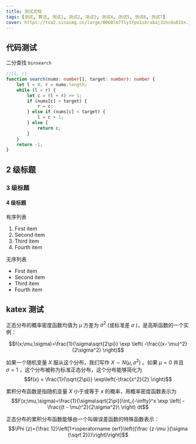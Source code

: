 ```yaml
---
title: 测试文档
tags: [测试, 算法, 测试1, 测试2, 测试3, 测试4, 测试5, 测试6, 测试7]
cover: https://tva2.sinaimg.cn/large/0060lm7Tly1fpx1skrabaj31hc0u01kx.jpg
---
```


## 代码测试

二分查找 `binsearch`

```ts
//[l, r)
function search(nums: number[], target: number): number { 
    let l = 0, r = nums.length;
    while (l < r) {
        let c = (l + r) >> 1;
        if (nums[c] > target) {
            r = c;
        } else if (nums[c] < target) {
            l = c + 1;
        } else {
            return c;
        }
    }
    return -1;
}
```

## 2 级标题

### 3 级标题

#### 4 级标题

有序列表
1. First item
2. Second item
3. Third item
4. Fourth item

无序列表
- First item
- Second item
- Third item
- Fourth item

## katex 测试

正态分布的概率密度函数均值为 $\mu$  方差为 $\sigma^2$ (或标准差 $\sigma$ )，是高斯函数的一个实例：

$$f(x;\mu,\sigma)=\frac{1}{\sigma\sqrt{2\pi}} \exp \left( -\frac{(x- \mu)^2}{2\sigma^2} \right)$$

如果一个随机变量 $X$ 服从这个分布，我们写作 $X \sim N(\mu, \sigma^2)$ 。如果 $\mu =0$ 并且 $\sigma =1$ ，这个分布被称为标准正态分布，这个分布能够简化为
$$f(x) = \frac{1}{\sqrt{2\pi}} \exp\left(-\frac{x^2}{2} \right)$$

累积分布函数是指随机变量 $X$ 小于或等于 $x$ 的概率，用概率密度函数表示为
$$F(x;\mu,\sigma)=\frac{1}{\sigma\sqrt{2\pi}}\int_{-\infty}^x \exp \left( -\frac{(t - \mu)^2}{2\sigma^2}\ \right) dt$$

正态分布的累积分布函数能够由一个叫做误差函数的特殊函数表示：
$$\Phi (z)={\frac  12}\left[1+\operatorname {erf}\left({\frac  {z-\mu }{\sigma {\sqrt  2}}}\right)\right]$$
